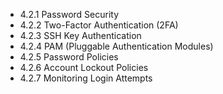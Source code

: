 

- 4.2.1 Password Security
- 4.2.2 Two-Factor Authentication (2FA)
- 4.2.3 SSH Key Authentication
- 4.2.4 PAM (Pluggable Authentication Modules)
- 4.2.5 Password Policies
- 4.2.6 Account Lockout Policies
- 4.2.7 Monitoring Login Attempts